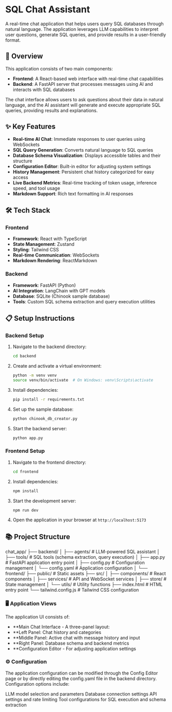 # SQL Chat Assistant

A real-time chat application that helps users query SQL databases through natural language. The application leverages LLM capabilities to interpret user questions, generate SQL queries, and provide results in a user-friendly format.

## 🚀 Overview

This application consists of two main components:
- **Frontend**: A React-based web interface with real-time chat capabilities
- **Backend**: A FastAPI server that processes messages using AI and interacts with SQL databases

The chat interface allows users to ask questions about their data in natural language, and the AI assistant will generate and execute appropriate SQL queries, providing results and explanations.

## ✨ Key Features

- **Real-time AI Chat**: Immediate responses to user queries using WebSockets
- **SQL Query Generation**: Converts natural language to SQL queries
- **Database Schema Visualization**: Displays accessible tables and their structure
- **Configuration Editor**: Built-in editor for adjusting system settings
- **History Management**: Persistent chat history categorized for easy access
- **Live Backend Metrics**: Real-time tracking of token usage, inference speed, and tool usage
- **Markdown Support**: Rich text formatting in AI responses

## 🛠️ Tech Stack

### Frontend
- **Framework**: React with TypeScript
- **State Management**: Zustand
- **Styling**: Tailwind CSS
- **Real-time Communication**: WebSockets
- **Markdown Rendering**: ReactMarkdown

### Backend
- **Framework**: FastAPI (Python)
- **AI Integration**: LangChain with GPT models
- **Database**: SQLite (Chinook sample database)
- **Tools**: Custom SQL schema extraction and query execution utilities

## 📋 Setup Instructions

### Backend Setup

1. Navigate to the backend directory:
   ```bash
   cd backend
   ```

2. Create and activate a virtual environment:
   ```bash
   python -m venv venv
   source venv/bin/activate  # On Windows: venv\Scripts\activate
   ```

3. Install dependencies:
   ```bash
   pip install -r requirements.txt
   ```

4. Set up the sample database:
   ```bash
   python chinook_db_creator.py
   ```

5. Start the backend server:
   ```bash
   python app.py
   ```

### Frontend Setup

1. Navigate to the frontend directory:
   ```bash
   cd frontend
   ```

2. Install dependencies:
   ```bash
   npm install
   ```

3. Start the development server:
   ```bash
   npm run dev
   ```

4. Open the application in your browser at `http://localhost:5173`

## 📚 Project Structure

chat_app/
├── backend/
│   ├── agents/         # LLM-powered SQL assistant
│   ├── tools/          # SQL tools (schema extraction, query execution)
│   ├── app.py          # FastAPI application entry point
│   ├── config.py       # Configuration management
│   └── config.yaml     # Application configuration
│
└── frontend/
    ├── public/         # Static assets
    ├── src/
    │   ├── components/ # React components
    │   ├── services/   # API and WebSocket services
    │   ├── store/      # State management
    │   └── utils/      # Utility functions
    ├── index.html      # HTML entry point
    └── tailwind.config.js  # Tailwind CSS configuration


### 🖥️ Application Views
The application UI consists of:
- **Main Chat Interface - A three-panel layout:
- **Left Panel: Chat history and categories
- **Middle Panel: Active chat with message history and input
- **Right Panel: Database schema and backend metrics
- **Configuration Editor - For adjusting application settings

### ⚙️ Configuration
The application configuration can be modified through the Config Editor page or by directly editing the config.yaml file in the backend directory. Configuration options include:

LLM model selection and parameters
Database connection settings
API settings and rate limiting
Tool configurations for SQL execution and schema extraction